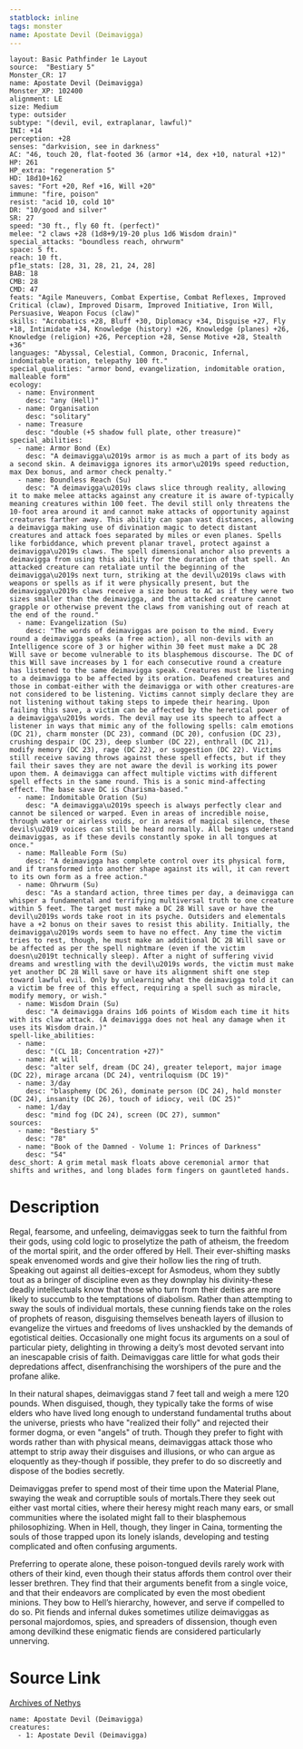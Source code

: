 ```yaml
---
statblock: inline
tags: monster
name: Apostate Devil (Deimavigga)
---
```

```statblock
layout: Basic Pathfinder 1e Layout
source:  "Bestiary 5"
Monster_CR: 17
name: Apostate Devil (Deimavigga)
Monster_XP: 102400
alignment: LE
size: Medium
type: outsider
subtype: "(devil, evil, extraplanar, lawful)"
INI: +14
perception: +28
senses: "darkvision, see in darkness"
AC: "46, touch 20, flat-footed 36 (armor +14, dex +10, natural +12)"
HP: 261
HP_extra: "regeneration 5"
HD: 18d10+162
saves: "Fort +20, Ref +16, Will +20"
immune: "fire, poison"
resist: "acid 10, cold 10"
DR: "10/good and silver"
SR: 27
speed: "30 ft., fly 60 ft. (perfect)"
melee: "2 claws +28 (1d8+9/19-20 plus 1d6 Wisdom drain)"
special_attacks: "boundless reach, ohrwurm"
space: 5 ft.
reach: 10 ft.
pf1e_stats: [28, 31, 28, 21, 24, 28]
BAB: 18
CMB: 28
CMD: 47
feats: "Agile Maneuvers, Combat Expertise, Combat Reflexes, Improved Critical (claw), Improved Disarm, Improved Initiative, Iron Will, Persuasive, Weapon Focus (claw)"
skills: "Acrobatics +28, Bluff +30, Diplomacy +34, Disguise +27, Fly +18, Intimidate +34, Knowledge (history) +26, Knowledge (planes) +26, Knowledge (religion) +26, Perception +28, Sense Motive +28, Stealth +36"
languages: "Abyssal, Celestial, Common, Draconic, Infernal, indomitable oration, telepathy 100 ft."
special_qualities: "armor bond, evangelization, indomitable oration, malleable form"
ecology:
  - name: Environment
    desc: "any (Hell)"
  - name: Organisation
    desc: "solitary"
  - name: Treasure
    desc: "double (+5 shadow full plate, other treasure)"
special_abilities:
  - name: Armor Bond (Ex)
    desc: "A deimavigga\u2019s armor is as much a part of its body as a second skin. A deimavigga ignores its armor\u2019s speed reduction, max Dex bonus, and armor check penalty."
  - name: Boundless Reach (Su)
    desc: "A deimavigga\u2019s claws slice through reality, allowing it to make melee attacks against any creature it is aware of-typically meaning creatures within 100 feet. The devil still only threatens the 10-foot area around it and cannot make attacks of opportunity against creatures farther away. This ability can span vast distances, allowing a deimavigga making use of divination magic to detect distant creatures and attack foes separated by miles or even planes. Spells like forbiddance, which prevent planar travel, protect against a deimavigga\u2019s claws. The spell dimensional anchor also prevents a deimavigga from using this ability for the duration of that spell. An attacked creature can retaliate until the beginning of the deimavigga\u2019s next turn, striking at the devil\u2019s claws with weapons or spells as if it were physically present, but the deimavigga\u2019s claws receive a size bonus to AC as if they were two sizes smaller than the deimavigga, and the attacked creature cannot grapple or otherwise prevent the claws from vanishing out of reach at the end of the round."
  - name: Evangelization (Su)
    desc: "The words of deimaviggas are poison to the mind. Every round a deimavigga speaks (a free action), all non-devils with an Intelligence score of 3 or higher within 30 feet must make a DC 28 Will save or become vulnerable to its blasphemous discourse. The DC of this Will save increases by 1 for each consecutive round a creature has listened to the same deimavigga speak. Creatures must be listening to a deimavigga to be affected by its oration. Deafened creatures and those in combat-either with the deimavigga or with other creatures-are not considered to be listening. Victims cannot simply declare they are not listening without taking steps to impede their hearing. Upon failing this save, a victim can be affected by the heretical power of a deimavigga\u2019s words. The devil may use its speech to affect a listener in ways that mimic any of the following spells: calm emotions (DC 21), charm monster (DC 23), command (DC 20), confusion (DC 23), crushing despair (DC 23), deep slumber (DC 22), enthrall (DC 21), modify memory (DC 23), rage (DC 22), or suggestion (DC 22). Victims still receive saving throws against these spell effects, but if they fail their saves they are not aware the devil is working its power upon them. A deimavigga can affect multiple victims with different spell effects in the same round. This is a sonic mind-affecting effect. The base save DC is Charisma-based."
  - name: Indomitable Oration (Su)
    desc: "A deimavigga\u2019s speech is always perfectly clear and cannot be silenced or warped. Even in areas of incredible noise, through water or airless voids, or in areas of magical silence, these devils\u2019 voices can still be heard normally. All beings understand deimaviggas, as if these devils constantly spoke in all tongues at once."
  - name: Malleable Form (Su)
    desc: "A deimavigga has complete control over its physical form, and if transformed into another shape against its will, it can revert to its own form as a free action."
  - name: Ohrwurm (Su)
    desc: "As a standard action, three times per day, a deimavigga can whisper a fundamental and terrifying multiversal truth to one creature within 5 feet. The target must make a DC 28 Will save or have the devil\u2019s words take root in its psyche. Outsiders and elementals have a +2 bonus on their saves to resist this ability. Initially, the deimavigga\u2019s words seem to have no effect. Any time the victim tries to rest, though, he must make an additional DC 28 Will save or be affected as per the spell nightmare (even if the victim doesn\u2019t technically sleep). After a night of suffering vivid dreams and wrestling with the devil\u2019s words, the victim must make yet another DC 28 Will save or have its alignment shift one step toward lawful evil. Only by unlearning what the deimavigga told it can a victim be free of this effect, requiring a spell such as miracle, modify memory, or wish."
  - name: Wisdom Drain (Su)
    desc: "A deimavigga drains 1d6 points of Wisdom each time it hits with its claw attack. (A deimavigga does not heal any damage when it uses its Wisdom drain.)"
spell-like_abilities:
  - name:
    desc: "(CL 18; Concentration +27)"
  - name: At will
    desc: "alter self, dream (DC 24), greater teleport, major image (DC 22), mirage arcana (DC 24), ventriloquism (DC 19)"
  - name: 3/day
    desc: "blasphemy (DC 26), dominate person (DC 24), hold monster (DC 24), insanity (DC 26), touch of idiocy, veil (DC 25)"
  - name: 1/day
    desc: "mind fog (DC 24), screen (DC 27), summon"
sources:
  - name: "Bestiary 5"
    desc: "78"
  - name: "Book of the Damned - Volume 1: Princes of Darkness"
    desc: "54"
desc_short: A grim metal mask floats above ceremonial armor that shifts and writhes, and long blades form fingers on gauntleted hands.
```
# Description
Regal, fearsome, and unfeeling, deimaviggas seek to turn the faithful from their gods, using cold logic to proselytize the path of atheism, the freedom of the mortal spirit, and the order offered by Hell. Their ever-shifting masks speak envenomed words and give their hollow lies the ring of truth. Speaking out against all deities-except for Asmodeus, whom they subtly tout as a bringer of discipline even as they downplay his divinity-these deadly intellectuals know that those who turn from their deities are more likely to succumb to the temptations of diabolism. Rather than attempting to sway the souls of individual mortals, these cunning fiends take on the roles of prophets of reason, disguising themselves beneath layers of illusion to evangelize the virtues and freedoms of lives unshackled by the demands of egotistical deities. Occasionally one might focus its arguments on a soul of particular piety, delighting in throwing a deity’s most devoted servant into an inescapable crisis of faith. Deimaviggas care little for what gods their depredations affect, disenfranchising the worshipers of the pure and the profane alike.

In their natural shapes, deimaviggas stand 7 feet tall and weigh a mere 120 pounds. When disguised, though, they typically take the forms of wise elders who have lived long enough to understand fundamental truths about the universe, priests who have "realized their folly" and rejected their former dogma, or even "angels" of truth. Though they prefer to fight with words rather than with physical means, deimaviggas attack those who attempt to strip away their disguises and illusions, or who can argue as eloquently as they-though if possible, they prefer to do so discreetly and dispose of the bodies secretly.

Deimaviggas prefer to spend most of their time upon the Material Plane, swaying the weak and corruptible souls of mortals.There they seek out either vast mortal cities, where their heresy might reach many ears, or small communities where the isolated might fall to their blasphemous philosophizing. When in Hell, though, they linger in Caina, tormenting the souls of those trapped upon its lonely islands, developing and testing complicated and often confusing arguments.

Preferring to operate alone, these poison-tongued devils rarely work with others of their kind, even though their status affords them control over their lesser brethren. They find that their arguments benefit from a single voice, and that their endeavors are complicated by even the most obedient minions. They bow to Hell’s hierarchy, however, and serve if compelled to do so. Pit fiends and infernal dukes sometimes utilize deimaviggas as personal majordomos, spies, and spreaders of dissension, though even among devilkind these enigmatic fiends are considered particularly unnerving.
# Source Link
[Archives of Nethys](https://aonprd.com/MonsterDisplay.aspx?ItemName=Apostate%20Devil%20(Deimavigga))
```encounter-table
name: Apostate Devil (Deimavigga)
creatures:
  - 1: Apostate Devil (Deimavigga)
```
